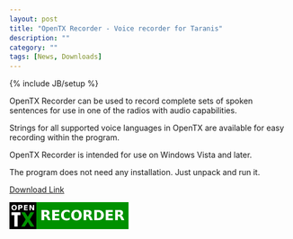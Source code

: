 ```yaml
---
layout: post
title: "OpenTX Recorder - Voice recorder for Taranis"
description: ""
category: ""
tags: [News, Downloads]
---
```

{% include JB/setup %}

OpenTX Recorder can be used to record complete sets of spoken sentences for use in one of the radios with audio capabilities. 

Strings for all supported voice languages in OpenTX are available for easy recording within the program.

OpenTX Recorder is intended for use on Windows Vista and later.

The program does not need any installation. Just unpack and run it.
  
[Download Link](https://dl.dropboxusercontent.com/u/17640459/OpenTXrecorder.zip)   

![](/assets/images/opentx-recorder-logo.png)


